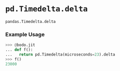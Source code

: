 # `pd.Timedelta.delta`


`pandas.Timedelta.delta`

### Example Usage
```py
>>> @bodo.jit
... def f():
...   return pd.Timedelta(microseconds=23).delta
>>> f()
23000
```

